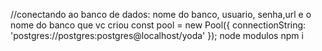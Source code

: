 //conectando ao banco de dados: nome do banco, usuario, senha,url e o nome do banco que vc criou
    const pool = new Pool({
      connectionString: 'postgres://postgres:postgres@localhost/yoda'
    });
node modulos
 npm i




